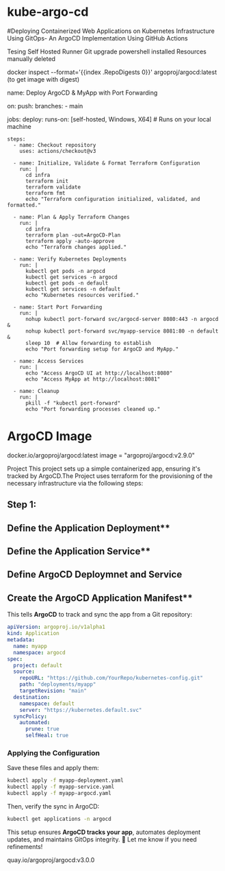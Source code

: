 # kube-argo-cd

#Deploying Containerized Web Applications on Kubernetes Infrastructure Using GitOps- An ArgoCD Implementation Using GitHub Actions


Tesing Self Hosted Runner
Git upgrade
powershell installed
Resources manually deleted

docker inspect --format='{{index .RepoDigests 0}}' argoproj/argocd:latest
(to get image with digest)

name: Deploy ArgoCD & MyApp with Port Forwarding

on:
  push:
    branches:
      - main

jobs:
  deploy:
    runs-on: [self-hosted, Windows, X64]  # Runs on your local machine

    steps:
      - name: Checkout repository
        uses: actions/checkout@v3

      - name: Initialize, Validate & Format Terraform Configuration
        run: |
          cd infra
          terraform init
          terraform validate
          terraform fmt
          echo "Terraform configuration initialized, validated, and formatted."

      - name: Plan & Apply Terraform Changes
        run: |
          cd infra
          terraform plan -out=ArgoCD-Plan
          terraform apply -auto-approve
          echo "Terraform changes applied."

      - name: Verify Kubernetes Deployments
        run: |
          kubectl get pods -n argocd
          kubectl get services -n argocd
          kubectl get pods -n default
          kubectl get services -n default
          echo "Kubernetes resources verified."

      - name: Start Port Forwarding
        run: |
          nohup kubectl port-forward svc/argocd-server 8080:443 -n argocd &
          nohup kubectl port-forward svc/myapp-service 8081:80 -n default &
          sleep 10  # Allow forwarding to establish
          echo "Port forwarding setup for ArgoCD and MyApp."

      - name: Access Services
        run: |
          echo "Access ArgoCD UI at http://localhost:8080"
          echo "Access MyApp at http://localhost:8081"

      - name: Cleanup
        run: |
          pkill -f "kubectl port-forward"
          echo "Port forwarding processes cleaned up."


# ArgoCD Image
docker.io/argoproj/argocd:latest
image = "argoproj/argocd:v2.9.0"

Project
This project sets up a simple containerized app, ensuring it's tracked by ArgoCD.The Project uses terraform for the provisioning of the necessary infrastructure via the following steps:

## Step 1: 

## Define the Application Deployment**

## Define the Application Service**

## Define ArgoCD Deploymnet and Service

## Create the ArgoCD Application Manifest**
This tells **ArgoCD** to track and sync the app from a Git repository:
```yaml
apiVersion: argoproj.io/v1alpha1
kind: Application
metadata:
  name: myapp
  namespace: argocd
spec:
  project: default
  source:
    repoURL: "https://github.com/YourRepo/kubernetes-config.git"
    path: "deployments/myapp"
    targetRevision: "main"
  destination:
    namespace: default
    server: "https://kubernetes.default.svc"
  syncPolicy:
    automated:
      prune: true
      selfHeal: true
```

### **Applying the Configuration**
Save these files and apply them:
```bash
kubectl apply -f myapp-deployment.yaml
kubectl apply -f myapp-service.yaml
kubectl apply -f myapp-argocd.yaml
```
Then, verify the sync in ArgoCD:
```bash
kubectl get applications -n argocd
```

This setup ensures **ArgoCD tracks your app**, automates deployment updates, and maintains GitOps integrity. 🚀 Let me know if you need refinements!

quay.io/argoproj/argocd:v3.0.0
